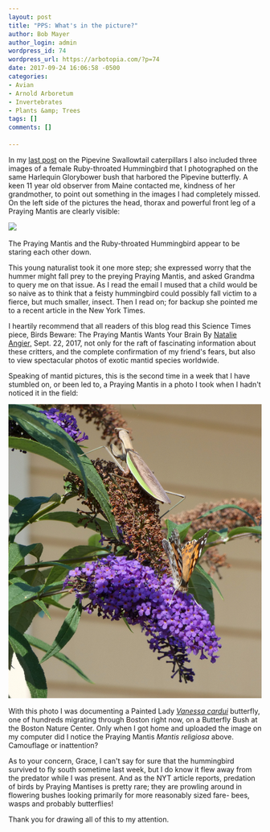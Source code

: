 ```yaml
---
layout: post
title: "PPS: What's in the picture?"
author: Bob Mayer
author_login: admin
wordpress_id: 74
wordpress_url: https://arbotopia.com/?p=74
date: 2017-09-24 16:06:58 -0500
categories:
- Avian
- Arnold Arboretum
- Invertebrates
- Plants &amp; Trees
tags: []
comments: []

---
```


In my [last post](/2018/09/18/butterfly-postscript-and-fall-bird-walks.html) on the Pipevine Swallowtail caterpillars I also included three images of a female Ruby-throated Hummingbird that I photographed on the same Harlequin Glorybower bush that harbored the Pipevine butterfly. A keen 11 year old observer from Maine contacted me, kindness of her grandmother, to point out something in the images I had completely missed. On the left side of the pictures the head, thorax and powerful front leg of a Praying Mantis are clearly visible:

![](/images/P1000153.jpg)

The Praying Mantis and the Ruby-throated Hummingbird appear to be staring each other down.

This young naturalist took it one more step; she expressed worry that the hummer might fall prey to the preying Praying Mantis, and asked Grandma to query me on that issue. As I read the email I mused that a child would be so naive as to think that a feisty hummingbird could possibly fall victim to a fierce, but much smaller, insect. Then I read on; for backup she pointed me to a recent article in the New York Times.

I heartily recommend that all readers of this blog read this Science Times piece, Birds Beware: The Praying Mantis Wants Your Brain By [Natalie Angier,](http://www.nytimes.com/by/natalie-angier) Sept. 22, 2017, not only for the raft of fascinating information about these critters, and the complete confirmation of my friend's fears, but also to view spectacular photos of exotic mantid species worldwide.

Speaking of mantid pictures, this is the second time in a week that I have stumbled on, or been led to, a Praying Mantis in a photo I took when I hadn't noticed it in the field:

![](/images/2017/09/Painted-Lady-and-Praying-Mantis.jpg)

With this photo I was documenting a Painted Lady _[Vanessa cardui](https://en.wikipedia.org/wiki/Vanessa_cardui)_ butterfly, one of hundreds migrating through Boston right now, on a Butterfly Bush at the Boston Nature Center. Only when I got home and uploaded the image on my computer did I notice the Praying Mantis _Mantis religiosa_ above. Camouflage or inattention?

As to your concern, Grace, I can't say for sure that the hummingbird survived to fly south sometime last week, but I do know it flew away from the predator while I was present. And as the NYT article reports, predation of birds by Praying Mantises is pretty rare; they are prowling around in flowering bushes looking primarily for more reasonably sized fare- bees, wasps and probably butterflies!

Thank you for drawing all of this to my attention.
